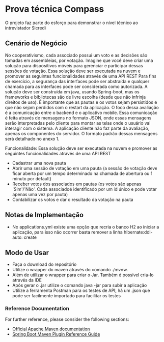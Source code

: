 # Prova técnica Compass 

O projeto faz parte do esforço para demonstrar o nível técnico ao intrevistador Sicredi

## Cenário de Negócio
No cooperativismo, cada associado possui um voto e as decisões são tomadas em assembleias,
por votação. Imagine que você deve criar uma solução para dispositivos móveis para gerenciar e
participar dessas sessões de votação.
Essa solução deve ser executada na nuvem e promover as seguintes funcionalidades através de
uma API REST
Para fins de exercício, a segurança das interfaces pode ser abstraída e qualquer chamada para as interfaces pode ser considerada como autorizada. A solução deve ser construída em java, usando Spring-boot, mas os frameworks e bibliotecas são de livre escolha (desde que não infrinja direitos
de uso).
É importante que as pautas e os votos sejam persistidos e que não sejam perdidos com o restart da aplicação.
O foco dessa avaliação é a comunicação entre o backend e o aplicativo mobile. Essa comunicação é feita através de mensagens no formato JSON, onde essas mensagens serão interpretadas pelo cliente para montar as telas onde o usuário vai interagir com o sistema. A aplicação cliente não faz parte da avaliação, apenas os componentes do servidor. O formato padrão dessas mensagens será detalhado no anexo 1.

Funcionalidade:
Essa solução deve ser executada na nuvem e promover as seguintes funcionalidades através de
uma API REST
* Cadastrar uma nova pauta
* Abrir uma sessão de votação em uma pauta (a sessão de votação deve ficar aberta por um tempo determinado na chamada de abertura ou 1 minuto por default)
* Receber votos dos associados em pautas (os votos são apenas 'Sim'/'Não'. Cada associadoé identificado por um id único e pode votar apenas uma vez por pauta)
* Contabilizar os votos e dar o resultado da votação na pauta


## Notas de Implementação

* No applications.yml existe uma opção que recria o banco H2 ao iniciar a aplicação, para isso não ocorrer basta remover a linha  hibernate:ddl-auto: create

## Modo de Usar
* Faça o download do repositório
* Utilize o wrapper do maven através do comando ./mvnw.
* Além de utilizar o wrapper para criar o Jar. Também é possível cria-lo através da IDE
* Após gerar o .jar utilize o comando java -jar para subir a aplicação
* Utilize a ferramenta Postman para os testes de API, há um .json que pode ser facilmente importado para facilitar os testes


### Reference Documentation

For further reference, please consider the following sections:

* [Official Apache Maven documentation](https://maven.apache.org/guides/index.html)
* [Spring Boot Maven Plugin Reference Guide](https://docs.spring.io/spring-boot/docs/3.0.0/maven-plugin/reference/html/)

